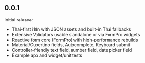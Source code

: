 ## 0.0.1

Initial release:

- Thai-first i18n with JSON assets and built-in Thai fallbacks
- Extensive Validators usable standalone or via FormPro widgets
- Reactive form core (FormPro) with high-performance rebuilds
- Material/Cupertino fields, Autocomplete, Keyboard submit
- Controller-friendly text field, number field, date picker field
- Example app and widget/unit tests
